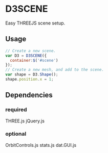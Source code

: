 # D3SCENE
Easy THREEJS scene setup.

## Usage

```javascript
// Create a new scene.
var D3 = D3SCENE({
  container:$('#scene')
});
// Create a new mesh, and add to the scene.
var shape = D3.Shape();
shape.position.x = 1;
```

## Dependencies

### required
THREE.js
jQuery.js
### optional
OrbitControls.js
stats.js
dat.GUI.js

